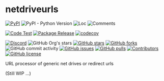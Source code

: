 # netdriveurls

[![PyPI](https://img.shields.io/pypi/v/netdriveurls)](https://pypi.org/project/netdriveurls/)
![PyPI - Python Version](https://img.shields.io/pypi/pyversions/netdriveurls)
![Loc](https://img.shields.io/endpoint?url=https://gist.githubusercontent.com/narugo1992/b79d18b03e83c6b0a3ab2a714ec28b22/raw/loc.json)
![Comments](https://img.shields.io/endpoint?url=https://gist.githubusercontent.com/narugo1992/b79d18b03e83c6b0a3ab2a714ec28b22/raw/comments.json)

[![Code Test](https://github.com/deepghs/netdriveurls/workflows/Code%20Test/badge.svg)](https://github.com/deepghs/netdriveurls/actions?query=workflow%3A%22Code+Test%22)
[![Package Release](https://github.com/deepghs/netdriveurls/workflows/Package%20Release/badge.svg)](https://github.com/deepghs/netdriveurls/actions?query=workflow%3A%22Package+Release%22)
[![codecov](https://codecov.io/gh/deepghs/netdriveurls/branch/main/graph/badge.svg?token=XJVDP4EFAT)](https://codecov.io/gh/deepghs/netdriveurls)

[![Discord](https://img.shields.io/discord/1157587327879745558?style=social&logo=discord&link=https%3A%2F%2Fdiscord.gg%2FTwdHJ42N72)](https://discord.gg/TwdHJ42N72)
![GitHub Org's stars](https://img.shields.io/github/stars/deepghs)
[![GitHub stars](https://img.shields.io/github/stars/deepghs/netdriveurls)](https://github.com/deepghs/netdriveurls/stargazers)
[![GitHub forks](https://img.shields.io/github/forks/deepghs/netdriveurls)](https://github.com/deepghs/netdriveurls/network)
![GitHub commit activity](https://img.shields.io/github/commit-activity/m/deepghs/netdriveurls)
[![GitHub issues](https://img.shields.io/github/issues/deepghs/netdriveurls)](https://github.com/deepghs/netdriveurls/issues)
[![GitHub pulls](https://img.shields.io/github/issues-pr/deepghs/netdriveurls)](https://github.com/deepghs/netdriveurls/pulls)
[![Contributors](https://img.shields.io/github/contributors/deepghs/netdriveurls)](https://github.com/deepghs/netdriveurls/graphs/contributors)
[![GitHub license](https://img.shields.io/github/license/deepghs/netdriveurls)](https://github.com/deepghs/netdriveurls/blob/master/LICENSE)

URL processor of generic net drives or redirect urls

(Still WIP ...)

